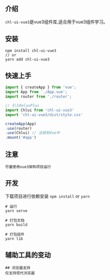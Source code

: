 <div align="center">
</div>

## 介绍
`chl-ui-vue3`是vue3组件库,适合用于vue3组件学习。


## 安装
```
npm install chl-ui-vue3
// or
yarn add chl-ui-vue3
```


## 快速上手
```js
import { createApp } from 'vue';
import App from './App.vue';
import router from './router';

// 引入RelaxPlus
import Chlui from 'chl-ui-vue3'
import 'chl-ui-vue3/dist/style.css'

createApp(App)
.use(router)
.use(Chlui) // 注册到Vue中
.mount('#app')
```
## 注意
```
尽量使用vue3架构项目运行
```


## 开发
下载项目进行依赖安装 `npm install` or `yarn`

```
# 运行
yarn serve

# 打包文档
yarn build

# 打包组件
yarn lib
```

## 辅助工具的变动
```
## 浏览器支持
仅支持现代浏览器

